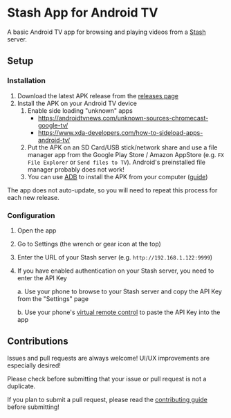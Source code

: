 # Stash App for Android TV

A basic Android TV app for browsing and playing videos from a [Stash](https://github.com/stashapp/stash) server.

## Setup

### Installation

1. Download the latest APK release from the [releases page](https://github.com/damontecres/StashAppAndroidTV/releases/latest)
1. Install the APK on your Android TV device
    1. Enable side loading "unknown" apps
        - https://androidtvnews.com/unknown-sources-chromecast-google-tv/
        - https://www.xda-developers.com/how-to-sideload-apps-android-tv/
    1. Put the APK on an SD Card/USB stick/network share and use a file manager app from the Google Play Store / Amazon AppStore (e.g. `FX File Explorer` or `Send files to TV`). Android's preinstalled file manager probably does not work!
    1. You can use [ADB](https://developer.android.com/studio/command-line/adb) to install the APK from your computer ([guide](https://fossbytes.com/side-load-apps-android-tv/#h-how-to-sideload-apps-on-your-android-tv-using-adb))

The app does not auto-update, so you will need to repeat this process for each new release.

### Configuration

1. Open the app
2. Go to Settings (the wrench or gear icon at the top)
3. Enter the URL of your Stash server (e.g. `http://192.168.1.122:9999`)
4. If you have enabled authentication on your Stash server, you need to enter the API Key

    a. Use your phone to browse to your Stash server and copy the API Key from the "Settings" page

    b. Use your phone's [virtual remote control](https://support.google.com/chromecast/answer/11221499) to paste the API Key into the app

## Contributions

Issues and pull requests are always welcome! UI/UX improvements are especially desired!

Please check before submitting that your issue or pull request is not a duplicate.

If you plan to submit a pull request, please read the [contributing guide](CONTRIBUTING.md) before submitting!

